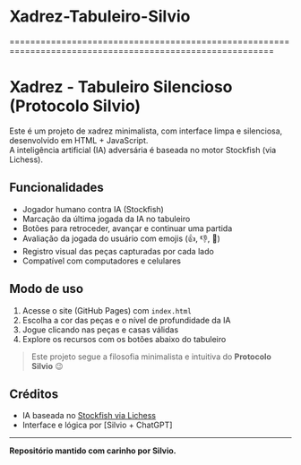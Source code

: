 # Xadrez-Tabuleiro-Silvio
=========================================================================================================

# Xadrez - Tabuleiro Silencioso (Protocolo Silvio)

Este é um projeto de xadrez minimalista, com interface limpa e silenciosa, desenvolvido em HTML + JavaScript.  
A inteligência artificial (IA) adversária é baseada no motor Stockfish (via Lichess).

## Funcionalidades

- Jogador humano contra IA (Stockfish)
- Marcação da última jogada da IA no tabuleiro
- Botões para retroceder, avançar e continuar uma partida
- Avaliação da jogada do usuário com emojis (👍, 👎, 🤔)
- Registro visual das peças capturadas por cada lado
- Compatível com computadores e celulares

## Modo de uso

1. Acesse o site (GitHub Pages) com `index.html`
2. Escolha a cor das peças e o nível de profundidade da IA
3. Jogue clicando nas peças e casas válidas
4. Explore os recursos com os botões abaixo do tabuleiro

> Este projeto segue a filosofia minimalista e intuitiva do **Protocolo Silvio** 😉

## Créditos

- IA baseada no [Stockfish via Lichess](https://lichess.org)
- Interface e lógica por [Silvio + ChatGPT]

---

**Repositório mantido com carinho por Silvio.**
